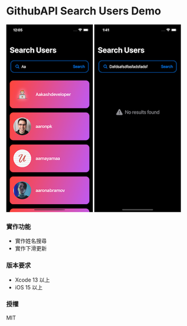 #  GithubAPI Search Users Demo

![avatar](/preview01.png)
![avatar](/preview02.png)

### 實作功能
  -  實作姓名搜尋
  -  實作下滑更新

### 版本要求
  -  Xcode 13 以上
  -  iOS 15 以上

### 授權
MIT
